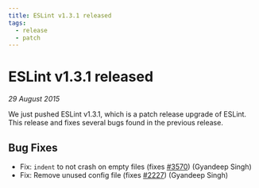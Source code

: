 ```yaml
---
title: ESLint v1.3.1 released
tags:
  - release
  - patch
---
```

# ESLint v1.3.1 released

_29 August 2015_

We just pushed ESLint v1.3.1, which is a patch release upgrade of ESLint. This release  and fixes several bugs found in the previous release.










## Bug Fixes


* Fix: `indent` to not crash on empty files (fixes [#3570](https://github.com/eslint/eslint/issues/3570)) (Gyandeep Singh)
* Fix: Remove unused config file (fixes [#2227](https://github.com/eslint/eslint/issues/2227)) (Gyandeep Singh)
